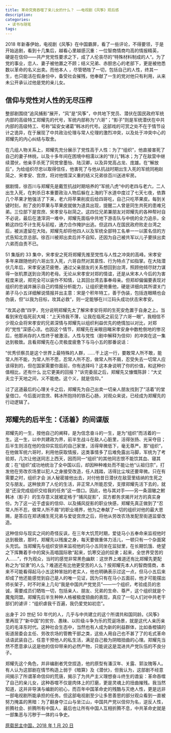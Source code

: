 ```yaml
---
title: 革命究竟吞噬了亲儿女的什么？ ——电视剧《风筝》观后感
description: 
categories:
 - 读书与随笔
tags:
---
```


2018 年新春伊始，电视剧《风筝》在中国霸屏，看了一些评论，不得要领，于是开始追剧，看到十几集后，越看心里越感沉重：一位智商情商均高的情报精英， 硬是在信仰——共产党党性要求之下，成了人伦丧尽的“特殊材料制成的人“。为了党的事业，恋人、妻子被他置之不顾；结义兄弟、赤胆忠心的老部下，更是被他悉数以革命的名义出卖。而他本人 ，尽管牺牲了一切，包括自己的人性，终其一生，也只能活在假身份中，备受社会摧残，他奉献了一生的党对他只有利用，从来未公开承认过他是党的亲儿女。

<!-- more -->

## 信仰与党性对人性的无尽压榨

整部剧围绕“追风捕影“展开，“风”是“风筝”，中共地下党员、潜伏在国民政府军统内部的高级特工郑耀先的代号，军统内部称为“六哥”；“影子”则是军统潜伏在中共内部的高级特工、号称“延安女诸葛”韩冰的代号。这部戏的可赏之处不在于情节设计之诡异，在于展现了中共政治伦理与常人伦理的激烈冲突，以及处于冲突中心的郑耀先的内心纠结与取舍。

在几组人物关系上，郑耀先充分展示了党性高于人性：为了“组织”，他直接害死了自己的妻子林桃，以及十多年间在困境中相濡以沫的“伴儿”韩冰；为了在敌营中继续潜伏，他亲手杀死了同党曾墨怡、陆汉卿，以及异党高占龙、庞雄。在“解放后”，为给组织尽忠以取得信任，他害死了与他从抗战时期出生入死的军统同袍赵简之、宋孝安、宫庶，将对他情深义重的结义兄弟徐百川送进牢房。

据剧情，徐百川与郑耀先是戴笠抗战时期培养的“军统八虎“中的老四与老六，二人出生入死，在刺杀日本重要政治人物后躲在上海的下水道中度过了七天七夜，依靠几个苹果才勉强活了下来，老六将苹果削皮后给四哥吃，自己只吃苹果皮。每到关键时刻，削了皮的苹果与苹果皮就做为道具出现，提醒二人曾是同生共死的患难兄弟。三位部下是宫庶、宋孝安与赵简之。这四位兄弟兼朋友对郑耀先的各种帮衬自不必说，最后在渣滓洞一难中，郑耀先面临中共地下游击队与中统的全力追杀，全赖这四位不计生死与前程，通力合作掩护出逃。但这四人在国民政府败走台湾之后，被派遣留在大陆，郑耀先却将他四人以及军统全部特工名单一一以匿名信的方式告知北京总部。徐百川被郑出卖后并不自知，还因为自己被共军以儿子要挟出卖六弟而自责不已。

51 集版的 33 集中，宋孝安之死将郑耀先推至党性与人性之冲突的高峰。宋孝安多年来跟随他的六哥出生入死，六哥自然对其禀性、行为特点了如指掌。在大陆潜伏几年后，宋孝安迷茫疲倦，通过父亲朋友的关系想回到台湾，照顾他倾尽财力谋得一张机票送到台湾的老母。无论从宋孝安对郑的情谊，还是从宋本人今后的为害程度来说，郑完全可以装作不知情，让其回台湾去事奉母亲。但郑却偏偏要表现对组织的忠诚并展示自己的情报分析能力，让组织更倚重他，硬是详细向其所谓关门弟子马小五详细解说情报并出主意：宋是个积年特工，善于伪装，包括连眼睛也会伪装，但“以我为目标，攻其必救“，则一定能够在川江码头成功伏击宋孝安。

”攻其必救“四字，充分说明郑耀先太了解宋孝安将郑的生死安危置于自身之上。当看到宋在临死前大喊：“上天待我不薄，让我在临死之前见了六哥一眼”，我相信不少观众会将宋孝安的兄弟深情与郑耀先以组织利益优先的绝情加以对比，对郑的“党性”深感心凉。也因这个情节，郑耀先在亲眼目睹宋孝安身中数枪倒地的惨况后，他那尚存的人性终于被激活，人性与党性（剧中解释为信仰）的冲突在这一集达到极致。且看郑耀先在心灵极度疲惫下与马小五的那番说话：

“优秀侦察员是这个世界上最特殊的人群，……干上这一行，要敢常人所不敢，能常人所不能，为常人所不愿，忍常人所不忍，做常人所不屑，忍受失去一切常人应该得到的，但在国家需要你面前，你有选择吗？这本身说明了你的价值，和这种价值相比，还有什么 比它更美的回报？”诉完委屈之后，郑耀先又慷慨陈辞：“大丈夫立于天地之间，义不能绝。这个义，就是信仰。”

过了这道最后的心理关卡之后，郑耀先为自己出卖一切亲人朋友找到了“活着”的堂皇借口，今后面对宫庶、韩冰所抱持的铁石心肠，对观众来说，已经成为郑耀先的行动逻辑了。

## 郑耀先的后半生：《活着》的间谍版

郑耀先的一生，按他自己的阐释，是为信念奋斗的一生，是为“组织”而活着的一生。这一生，以中共建政为界，前半生战斗在敌人心脏里，活得张扬、光采夺目；后半生则活在他的信仰实现后的自己家里，活得卑微低下，毫无尊严。那“组织”，在他做军统六哥时，利用他获取情报，这类事情多了后难免露出马脚，军统为了考验郑，几次让他送同志上西天，因而同一“组织”的其他同志恨不能饮其血、寝其皮；在“组织”成功地统治了全中国以后，却因种种难处而不能让他“认祖归宗”，打发他在劳改农场里以犯人之身接受改造，任人践踏，活得比尘埃还要卑微。只在有需要之时，组织才会 派人秘密接他出去，对付他昔日潜伏在敌营里结纳的生死之交与朋友。这种放弃了人伦的生活，非正常人所能忍受，支撑郑耀先活下去的，就是“还没完成组织交给我的任务”这一借口。因此，他与其对手——另一条涸辙之鲋韩冰（影子）的生存意义就被定格于“捕风捉影”，双方都务求揭开对方的真实身份。为了这一近于虚妄的信仰、以及捕风捉影的职业快感，郑耀先真正做到了“忍常人所不忍，做常人所不屑”的职业境界，他为之奉献了一切的组织对他的最大恩赐，是答应在郑诱捕生死兄弟与爱徒宫庶之后，将他从劳改农场发配至街道监督改造。

这种信仰与现实之间的奇怪反讽，在三年大饥荒时期，爱徒马小五奉命来监视他时达到极致，那时，郑耀先以残废之身，每天要做重体力活儿，一顿只有一个杂面窝头充饥。当郑耀先与组织安排来监视他的马小五同坐在监狱里，在长期饥饿、绝望之下挥舞着手中的窝头高唱国际歌“起来，饥寒交迫的奴隶；起来，全世界受苦的人……”，作为观众，当时的感觉非常黑色幽默：这世界上难道还有比郑耀先更配称之为“奴隶”的人么？难道还有比他更受苦的人么？按郑耀先本人的智商情商，本来不可能看得起马小五这种笨拙的老实人，他也明确表示过这一点，但马小五后来却成了他还能感觉到自己是人的唯一见证，因为只有在马小五面前，他才可能摆出师长架子，时不时来上几句“我是中国共产党党员”——一个组织，考验成员的忠诚，需要成员们牺牲一切，包括亲人、朋友、兄弟的生命、尊严，这个组织就是个魔鬼同盟。郑耀先后半生种种人格被极度扭曲的表现，真应了一句人们对中共老干部们的谑评：“组织虐我千百遍，我仍爱党如初恋”。

出身于 20 世纪 50 年代的人，几乎与中共建立的这个所谓共和国同龄。《风筝》里再现了“新中国”的贫穷、愚昧、以阶级斗争为乐的荒诞场景，就是这代人亲历亲见的毛泽东时代。这种社会生态中，当然也有人成为新的利益群体，比如香橙镇的街道居委会主任、劳改农场的管教干部之类，这些人用自己也不甚了了的毛式革命话语武装自己，任意干预他人的私生活，满足自己极为阴暗扭曲的心理。郑耀先当然不愿意承认这是他的信仰带来的必然产物，只能说这是混进共产党队伍的不良分子。

郑耀先这个角色，并非编剧者凭空捏造，他的原型有潘汉年、关露、郭汝隗等人。有人认为这部剧在情节构造上弱于《暗算》及《潜伏》，但我认为，这部剧不经意间揭示了所谓革命信仰的荒唐，揭示了为共产主义理想奋斗终生的谵妄：革命吞噬了自己的亲儿女，这种吞噬不仅是肉体上的打磨，更是灵魂上的扭曲摧残。我当然知道，这并非导演与编剧的初心，而百年中国革命史的残酷与灭绝人性，更是远非一部电视剧所能承担的任务。但这部电视剧至少让多思善思的部分观众看到一直被努力掩盖的黑暗：为了翻身夺江山与坐江山，中国共产党以信仰为名，逆反人性，折腾社会、折腾所有中国人，最后也让所有中国人互相折腾不息，中共革命史就是一部集恶与污秽于一体的斗争史。

[原载民主中国，2018 年 1 月 20 日](http://minzhuzhongguo.org/MainArtShow.aspx?AID=95616)
